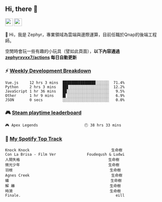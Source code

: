 <!--
**zephyrxvxx7/zephyrxvxx7** is a ✨ _special_ ✨ repository because its `README.md` (this file) appears on your GitHub profile.

Here are some ideas to get you started:

- 🔭 I’m currently working on ...
- 🌱 I’m currently learning ...
- 👯 I’m looking to collaborate on ...
- 🤔 I’m looking for help with ...
- 💬 Ask me about ...
- 📫 How to reach me: ...
- 😄 Pronouns: ...
- ⚡ Fun fact: ...
-->

## Hi, there 👋

<a href="https://www.instagram.com/zephyrxvxx7/"><img src="https://img.shields.io/badge/instagram-3f729b?&style=for-the-badge&logo=instagram&logoColor=white" height=25></a>
<a href="https://zephyrxvxx7.me/"><img src="https://img.shields.io/badge/blog-gray?&style=for-the-badge&logo=hexo&logoColor=white" height=25></a>

👋 Hi，我是 Zephyr，專業領域為雲端與邊際運算，目前任職於Qnap的後端工程師。

空閒時會玩一些有趣的小玩具（譬如此頁面），**以下內容通過 [zephyrxvxx7/actions](https://github.com/zephyrxvxx7/zephyrxvxx7/actions) 每日自動更新**

### ⚡ [Weekly Development Breakdown](https://gist.github.com/zephyrxvxx7/ee1787313f0772b51494d051b5edde7f)

<!-- code_time start -->

```text
Vue.js     12 hrs 3 mins  ██████████████▉░░░░░░  71.4%
Python     2 hrs 3 mins   ██▌░░░░░░░░░░░░░░░░░░  12.2%
JavaScript 1 hr 36 mins   █▉░░░░░░░░░░░░░░░░░░░   9.5%
Other      1 hr 9 mins    █▍░░░░░░░░░░░░░░░░░░░   6.9%
JSON       0 secs         ░░░░░░░░░░░░░░░░░░░░░   0.0%
```

<!-- code_time end -->

### 🎮 [Steam playtime leaderboard](https://gist.github.com/zephyrxvxx7/f77b8978877f959b69d84723c43a4a64)

<!-- steam_time start -->

```text
🎮 Apex Legends                     🕘 38 hrs 33 mins
```

<!-- steam_time end -->

### 🎵 [My Spotify Top Track](https://gist.github.com/zephyrxvxx7/fe159fde5ec9ebea27e03dd63a71e78f)

<!-- spotify_track start -->

```text
Knock Knock                                     生命樹
Con La Brisa - Film Ver              Foudeqush & Ludwi
人間失格                                        生命樹
微光少年                                        生命樹
羽根                                            生命樹
Agnes Creek                                     生命樹
蟻                                              生命樹
解 離                                           生命樹
時漪                                            生命樹
Finale.                                           eill
```

<!-- spotify_track end -->

